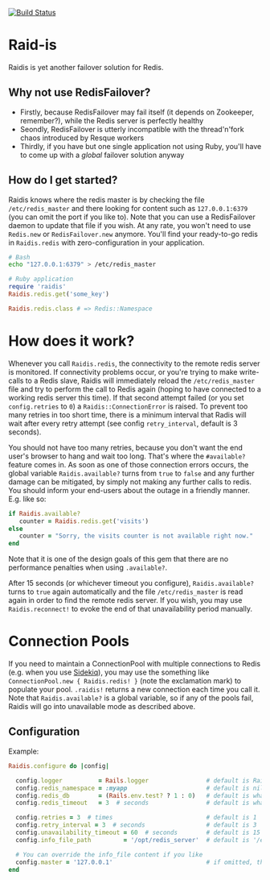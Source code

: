 [![Build Status](https://travis-ci.org/bukowskis/raidis.png)](https://travis-ci.org/bukowskis/raidis)

# Raid-is

Raidis is yet another failover solution for Redis.

## Why not use RedisFailover?

* Firstly, because RedisFailover may fail itself (it depends on Zookeeper, remember?), while the Redis server is perfectly healthy
* Seondly, RedisFailover is utterly incompatible with the thread'n'fork chaos introduced by Resque workers
* Thirdly, if you have but one single application not using Ruby, you'll have to come up with a _global_ failover solution anyway

## How do I get started?

Raidis knows where the redis master is by checking the file `/etc/redis_master` and there looking for content such as `127.0.0.1:6379` (you can omit the port if you like to). Note that you can use a RedisFailover daemon to update that file if you wish. At any rate, you won't need to use `Redis.new` or `RedisFailover.new` anymore. You'll find your ready-to-go redis in `Raidis.redis` with zero-configuration in your application.

```bash
# Bash
echo "127.0.0.1:6379" > /etc/redis_master
```

```ruby
# Ruby application
require 'raidis'
Raidis.redis.get('some_key')

Raidis.redis.class # => Redis::Namespace
```

# How does it work?

Whenever you call `Raidis.redis`, the connectivity to the remote redis server is monitored. If connectivity problems occur, or you're trying to make write-calls to a Redis slave, Raidis will immediately reload the `/etc/redis_master` file and try to perform the call to Redis again (hoping to have connected to a working redis server this time). If that second attempt failed (or you set `config.retries` to `0`) a `Raidis::ConnectionError` is raised. To prevent too many retries in too short time, there is a minimum interval that Radis will wait after every retry attempt (see config `retry_interval`, default is 3 seconds).

You should not have too many retries, because you don't want the end user's browser to hang and wait too long. That's where the `#available?` feature comes in. As soon as one of those connection errors occurs, the global variable `Raidis.available?` turns from `true` to `false` and any further damage can be mitigated, by simply not making any further calls to redis. You should inform your end-users about the outage in a friendly manner. E.g. like so:

```ruby
if Raidis.available?
   counter = Raidis.redis.get('visits')
else
   counter = "Sorry, the visits counter is not available right now."
end
```

Note that it is one of the design goals of this gem that there are no performance penalties when using `.available?`.

After 15 seconds (or whichever timeout you configure), `Raidis.available?` turns to `true` again automatically and the file `/etc/redis_master` is read again in order to find the remote redis server. If you wish, you may use `Raidis.reconnect!` to evoke the end of that unavailability period manually.

# Connection Pools

If you need to maintain a ConnectionPool with multiple connections to Redis (e.g. when you use [Sidekiq](https://github.com/mperham/sidekiq/issues/794)), you may use the something like `ConnectionPool.new { Raidis.redis! }` (note the exclamation mark) to populate your pool. `.raidis!` returns a new connection each time you call it. Note that `Raidis.available?` is a global variable, so if any of the pools fail, Raidis will go into unavailable mode as described above.

## Configuration

Example:

```ruby
Raidis.configure do |config|

  config.logger          = Rails.logger                # default is Rails.logger (if defined) otherwise: Logger.new(STDOUT)
  config.redis_namespace = :myapp                      # default is nil
  config.redis_db        = (Rails.env.test? ? 1 : 0)   # default is whatever Redis.new has as default
  config.redis_timeout   = 3  # seconds                # default is whatever Redis.new has as default

  config.retries = 3  # times                          # default is 1
  config.retry_interval = 3  # seconds                 # default is 3
  config.unavailability_timeout = 60  # seconds        # default is 15 seconds
  config.info_file_path         = '/opt/redis_server'  # default is '/etc/redis_master'

  # You can override the info_file content if you like
  config.master = '127.0.0.1'                          # if omitted, the content of /etc/redis_master is used
end
```
